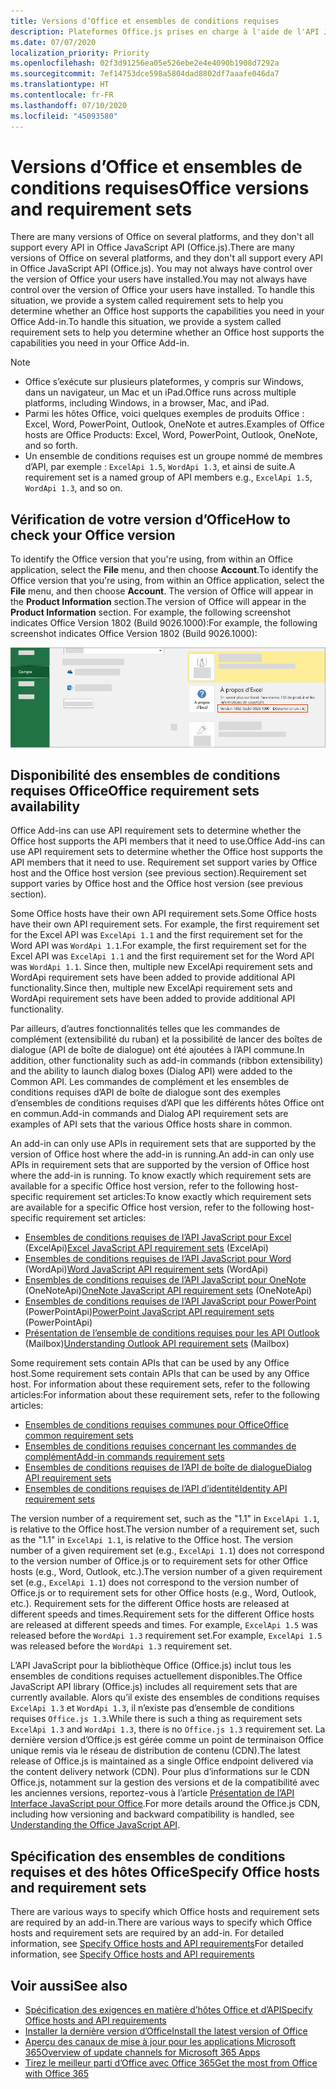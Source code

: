 ```yaml
---
title: Versions d’Office et ensembles de conditions requises
description: Plateformes Office.js prises en charge à l'aide de l'API JavaScript
ms.date: 07/07/2020
localization_priority: Priority
ms.openlocfilehash: 02f3d91256ea05e526ebe2e4e4090b1908d7292a
ms.sourcegitcommit: 7ef14753dce598a5804dad8802df7aaafe046da7
ms.translationtype: HT
ms.contentlocale: fr-FR
ms.lasthandoff: 07/10/2020
ms.locfileid: "45093580"
---
```

# <a name="office-versions-and-requirement-sets"></a><span data-ttu-id="e448f-103">Versions d’Office et ensembles de conditions requises</span><span class="sxs-lookup"><span data-stu-id="e448f-103">Office versions and requirement sets</span></span>

<span data-ttu-id="e448f-104">There are many versions of Office on several platforms, and they don't all support every API in Office JavaScript API (Office.js).</span><span class="sxs-lookup"><span data-stu-id="e448f-104">There are many versions of Office on several platforms, and they don't all support every API in Office JavaScript API (Office.js).</span></span> <span data-ttu-id="e448f-105">You may not always have control over the version of Office your users have installed.</span><span class="sxs-lookup"><span data-stu-id="e448f-105">You may not always have control over the version of Office your users have installed.</span></span>  <span data-ttu-id="e448f-106">To handle this situation, we provide a system called requirement sets to help you determine whether an Office host supports the capabilities you need in your Office Add-in.</span><span class="sxs-lookup"><span data-stu-id="e448f-106">To handle this situation, we provide a system called requirement sets to help you determine whether an Office host supports the capabilities you need in your Office Add-in.</span></span> 

> [!NOTE]
> - <span data-ttu-id="e448f-107">Office s’exécute sur plusieurs plateformes, y compris sur Windows, dans un navigateur, un Mac et un iPad.</span><span class="sxs-lookup"><span data-stu-id="e448f-107">Office runs across multiple platforms, including Windows, in a browser, Mac, and iPad.</span></span>
> - <span data-ttu-id="e448f-108">Parmi les hôtes Office, voici quelques exemples de produits Office : Excel, Word, PowerPoint, Outlook, OneNote et autres.</span><span class="sxs-lookup"><span data-stu-id="e448f-108">Examples of Office hosts are Office Products: Excel, Word, PowerPoint, Outlook, OneNote, and so forth.</span></span>  
> - <span data-ttu-id="e448f-109">Un ensemble de conditions requises est un groupe nommé de membres d’API, par exemple : `ExcelApi 1.5`, `WordApi 1.3`, et ainsi de suite.</span><span class="sxs-lookup"><span data-stu-id="e448f-109">A requirement set is a named group of API members e.g., `ExcelApi 1.5`, `WordApi 1.3`, and so on.</span></span>  

## <a name="how-to-check-your-office-version"></a><span data-ttu-id="e448f-110">Vérification de votre version d’Office</span><span class="sxs-lookup"><span data-stu-id="e448f-110">How to check your Office version</span></span>

<span data-ttu-id="e448f-111">To identify the Office version that you're using, from within an Office application, select the **File** menu, and then choose **Account**.</span><span class="sxs-lookup"><span data-stu-id="e448f-111">To identify the Office version that you're using, from within an Office application, select the **File** menu, and then choose **Account**.</span></span> <span data-ttu-id="e448f-112">The version of Office will appear in the **Product Information** section.</span><span class="sxs-lookup"><span data-stu-id="e448f-112">The version of Office will appear in the **Product Information** section.</span></span> <span data-ttu-id="e448f-113">For example, the following screenshot indicates Office Version 1802 (Build 9026.1000):</span><span class="sxs-lookup"><span data-stu-id="e448f-113">For example, the following screenshot indicates Office Version 1802 (Build 9026.1000):</span></span>

![Vérification de votre version d’Office](../images/office-version.png)

## <a name="office-requirement-sets-availability"></a><span data-ttu-id="e448f-115">Disponibilité des ensembles de conditions requises Office</span><span class="sxs-lookup"><span data-stu-id="e448f-115">Office requirement sets availability</span></span>

<span data-ttu-id="e448f-116">Office Add-ins can use API requirement sets to determine whether the Office host supports the API members that it need to use.</span><span class="sxs-lookup"><span data-stu-id="e448f-116">Office Add-ins can use API requirement sets to determine whether the Office host supports the API members that it need to use.</span></span> <span data-ttu-id="e448f-117">Requirement set support varies by Office host and the Office host version (see previous section).</span><span class="sxs-lookup"><span data-stu-id="e448f-117">Requirement set support varies by Office host and the Office host version (see previous section).</span></span>

<span data-ttu-id="e448f-118">Some Office hosts have their own API requirement sets.</span><span class="sxs-lookup"><span data-stu-id="e448f-118">Some Office hosts have their own API requirement sets.</span></span> <span data-ttu-id="e448f-119">For example, the first requirement set for the Excel API was `ExcelApi 1.1` and the first requirement set for the Word API was `WordApi 1.1`.</span><span class="sxs-lookup"><span data-stu-id="e448f-119">For example, the first requirement set for the Excel API was `ExcelApi 1.1` and the first requirement set for the Word API was `WordApi 1.1`.</span></span> <span data-ttu-id="e448f-120">Since then, multiple new ExcelApi requirement sets and WordApi requirement sets have been added to provide additional API functionality.</span><span class="sxs-lookup"><span data-stu-id="e448f-120">Since then, multiple new ExcelApi requirement sets and WordApi requirement sets have been added to provide additional API functionality.</span></span>

<span data-ttu-id="e448f-121">Par ailleurs, d’autres fonctionnalités telles que les commandes de complément (extensibilité du ruban) et la possibilité de lancer des boîtes de dialogue (API de boîte de dialogue) ont été ajoutées à l’API commune.</span><span class="sxs-lookup"><span data-stu-id="e448f-121">In addition, other functionality such as add-in commands (ribbon extensibility) and the ability to launch dialog boxes (Dialog API) were added to the Common API.</span></span> <span data-ttu-id="e448f-122">Les commandes de complément et les ensembles de conditions requises d’API de boîte de dialogue sont des exemples d’ensembles de conditions requises d’API que les différents hôtes Office ont en commun.</span><span class="sxs-lookup"><span data-stu-id="e448f-122">Add-in commands and Dialog API requirement sets are examples of API sets that the various Office hosts share in common.</span></span>

<span data-ttu-id="e448f-123">An add-in can only use APIs in requirement sets that are supported by the version of Office host where the add-in is running.</span><span class="sxs-lookup"><span data-stu-id="e448f-123">An add-in can only use APIs in requirement sets that are supported by the version of Office host where the add-in is running.</span></span> <span data-ttu-id="e448f-124">To know exactly which requirement sets are available for a specific Office host version, refer to the following host-specific requirement set articles:</span><span class="sxs-lookup"><span data-stu-id="e448f-124">To know exactly which requirement sets are available for a specific Office host version, refer to the following host-specific requirement set articles:</span></span>

- <span data-ttu-id="e448f-125">[Ensembles de conditions requises de l’API JavaScript pour Excel](../reference/requirement-sets/excel-api-requirement-sets.md) (ExcelApi)</span><span class="sxs-lookup"><span data-stu-id="e448f-125">[Excel JavaScript API requirement sets](../reference/requirement-sets/excel-api-requirement-sets.md) (ExcelApi)</span></span>
- <span data-ttu-id="e448f-126">[Ensembles de conditions requises de l’API JavaScript pour Word](../reference/requirement-sets/word-api-requirement-sets.md) (WordApi)</span><span class="sxs-lookup"><span data-stu-id="e448f-126">[Word JavaScript API requirement sets](../reference/requirement-sets/word-api-requirement-sets.md) (WordApi)</span></span>
- <span data-ttu-id="e448f-127">[Ensembles de conditions requises de l’API JavaScript pour OneNote](../reference/requirement-sets/onenote-api-requirement-sets.md) (OneNoteApi)</span><span class="sxs-lookup"><span data-stu-id="e448f-127">[OneNote JavaScript API requirement sets](../reference/requirement-sets/onenote-api-requirement-sets.md) (OneNoteApi)</span></span>
- <span data-ttu-id="e448f-128">[Ensembles de conditions requises de l’API JavaScript pour PowerPoint](../reference/requirement-sets/powerpoint-api-requirement-sets.md) (PowerPointApi)</span><span class="sxs-lookup"><span data-stu-id="e448f-128">[PowerPoint JavaScript API requirement sets](../reference/requirement-sets/powerpoint-api-requirement-sets.md) (PowerPointApi)</span></span>
- <span data-ttu-id="e448f-129">[Présentation de l’ensemble de conditions requises pour les API Outlook](../reference/requirement-sets/outlook-api-requirement-sets.md) (Mailbox)</span><span class="sxs-lookup"><span data-stu-id="e448f-129">[Understanding Outlook API requirement sets](../reference/requirement-sets/outlook-api-requirement-sets.md) (Mailbox)</span></span>

<span data-ttu-id="e448f-130">Some requirement sets contain APIs that can be used by any Office host.</span><span class="sxs-lookup"><span data-stu-id="e448f-130">Some requirement sets contain APIs that can be used by any Office host.</span></span> <span data-ttu-id="e448f-131">For information about these requirement sets, refer to the following articles:</span><span class="sxs-lookup"><span data-stu-id="e448f-131">For information about these requirement sets, refer to the following articles:</span></span>

- [<span data-ttu-id="e448f-132">Ensembles de conditions requises communes pour Office</span><span class="sxs-lookup"><span data-stu-id="e448f-132">Office common requirement sets</span></span>](../reference/requirement-sets/office-add-in-requirement-sets.md)
- [<span data-ttu-id="e448f-133">Ensembles de conditions requises concernant les commandes de complément</span><span class="sxs-lookup"><span data-stu-id="e448f-133">Add-in commands requirement sets</span></span>](../reference/requirement-sets/add-in-commands-requirement-sets.md)
- [<span data-ttu-id="e448f-134">Ensembles de conditions requises de l’API de boîte de dialogue</span><span class="sxs-lookup"><span data-stu-id="e448f-134">Dialog API requirement sets</span></span>](../reference/requirement-sets/dialog-api-requirement-sets.md)
- [<span data-ttu-id="e448f-135">Ensembles de conditions requises de l’API d’identité</span><span class="sxs-lookup"><span data-stu-id="e448f-135">Identity API requirement sets</span></span>](../reference/requirement-sets/identity-api-requirement-sets.md)

<span data-ttu-id="e448f-136">The version number of a requirement set, such as the "1.1" in `ExcelApi 1.1`, is relative to the Office host.</span><span class="sxs-lookup"><span data-stu-id="e448f-136">The version number of a requirement set, such as the "1.1" in `ExcelApi 1.1`, is relative to the Office host.</span></span> <span data-ttu-id="e448f-137">The version number of a given requirement set (e.g., `ExcelApi 1.1`) does not correspond to the version number of Office.js or to requirement sets for other Office hosts (e.g., Word, Outlook, etc.).</span><span class="sxs-lookup"><span data-stu-id="e448f-137">The version number of a given requirement set (e.g., `ExcelApi 1.1`) does not correspond to the version number of Office.js or to requirement sets for other Office hosts (e.g., Word, Outlook, etc.).</span></span>  <span data-ttu-id="e448f-138">Requirement sets for the different Office hosts are released at different speeds and times.</span><span class="sxs-lookup"><span data-stu-id="e448f-138">Requirement sets for the different Office hosts are released at different speeds and times.</span></span> <span data-ttu-id="e448f-139">For example, `ExcelApi 1.5` was released before the `WordApi 1.3` requirement set.</span><span class="sxs-lookup"><span data-stu-id="e448f-139">For example, `ExcelApi 1.5` was released before the `WordApi 1.3` requirement set.</span></span>

<span data-ttu-id="e448f-140">L’API JavaScript pour la bibliothèque Office (Office.js) inclut tous les ensembles de conditions requises actuellement disponibles.</span><span class="sxs-lookup"><span data-stu-id="e448f-140">The Office JavaScript API library (Office.js) includes all requirement sets that are currently available.</span></span> <span data-ttu-id="e448f-141">Alors qu’il existe des ensembles de conditions requises `ExcelApi 1.3` et `WordApi 1.3`, il n’existe pas d’ensemble de conditions requises `Office.js 1.3`.</span><span class="sxs-lookup"><span data-stu-id="e448f-141">While there is such a thing as requirement sets `ExcelApi 1.3` and `WordApi 1.3`, there is no `Office.js 1.3` requirement set.</span></span> <span data-ttu-id="e448f-142">La dernière version d’Office.js est gérée comme un point de terminaison Office unique remis via le réseau de distribution de contenu (CDN).</span><span class="sxs-lookup"><span data-stu-id="e448f-142">The latest release of Office.js is maintained as a single Office endpoint delivered via the content delivery network (CDN).</span></span> <span data-ttu-id="e448f-143">Pour plus d’informations sur le CDN Office.js, notamment sur la gestion des versions et de la compatibilité avec les anciennes versions, reportez-vous à l’article [Présentation de l’API Interface JavaScript pour Office](../develop/understanding-the-javascript-api-for-office.md).</span><span class="sxs-lookup"><span data-stu-id="e448f-143">For more details around the Office.js CDN, including how versioning and backward compatibility is handled, see [Understanding the Office JavaScript API](../develop/understanding-the-javascript-api-for-office.md).</span></span>

## <a name="specify-office-hosts-and-requirement-sets"></a><span data-ttu-id="e448f-144">Spécification des ensembles de conditions requises et des hôtes Office</span><span class="sxs-lookup"><span data-stu-id="e448f-144">Specify Office hosts and requirement sets</span></span>

<span data-ttu-id="e448f-145">There are various ways to specify which Office hosts and requirement sets are required by an add-in.</span><span class="sxs-lookup"><span data-stu-id="e448f-145">There are various ways to specify which Office hosts and requirement sets are required by an add-in.</span></span>  <span data-ttu-id="e448f-146">For detailed information, see [Specify Office hosts and API requirements](../develop/specify-office-hosts-and-api-requirements.md)</span><span class="sxs-lookup"><span data-stu-id="e448f-146">For detailed information, see [Specify Office hosts and API requirements](../develop/specify-office-hosts-and-api-requirements.md)</span></span>

## <a name="see-also"></a><span data-ttu-id="e448f-147">Voir aussi</span><span class="sxs-lookup"><span data-stu-id="e448f-147">See also</span></span>

- [<span data-ttu-id="e448f-148">Spécification des exigences en matière d’hôtes Office et d’API</span><span class="sxs-lookup"><span data-stu-id="e448f-148">Specify Office hosts and API requirements</span></span>](../develop/specify-office-hosts-and-api-requirements.md)
- [<span data-ttu-id="e448f-149">Installer la dernière version d’Office</span><span class="sxs-lookup"><span data-stu-id="e448f-149">Install the latest version of Office</span></span>](../develop/install-latest-office-version.md)
- [<span data-ttu-id="e448f-150">Aperçu des canaux de mise à jour pour les applications Microsoft 365</span><span class="sxs-lookup"><span data-stu-id="e448f-150">Overview of update channels for Microsoft 365 Apps</span></span>](/deployoffice/overview-of-update-channels-for-office-365-proplus)
- [<span data-ttu-id="e448f-151">Tirez le meilleur parti d’Office avec Office 365</span><span class="sxs-lookup"><span data-stu-id="e448f-151">Get the most from Office with Office 365</span></span>](https://products.office.com/compare-all-microsoft-office-products?tab=2)

